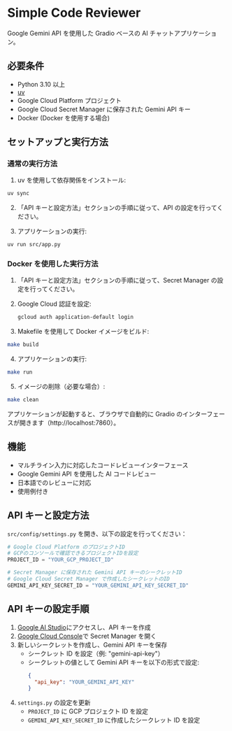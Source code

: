 # Simple Code Reviewer

Google Gemini API を使用した Gradio ベースの AI チャットアプリケーション。

## 必要条件

- Python 3.10 以上
- [uv](https://github.com/astral-sh/uv)
- Google Cloud Platform プロジェクト
- Google Cloud Secret Manager に保存された Gemini API キー
- Docker (Docker を使用する場合)

## セットアップと実行方法

### 通常の実行方法

1. uv を使用して依存関係をインストール:

```bash
uv sync
```

2. 「API キーと設定方法」セクションの手順に従って、API の設定を行ってください。

3. アプリケーションの実行:

```bash
uv run src/app.py
```

### Docker を使用した実行方法

1. 「API キーと設定方法」セクションの手順に従って、Secret Manager の設定を行ってください。

2. Google Cloud 認証を設定:

   ```bash
   gcloud auth application-default login
   ```

3. Makefile を使用して Docker イメージをビルド:

```bash
make build
```

4. アプリケーションの実行:

```bash
make run
```

5. イメージの削除（必要な場合）:

```bash
make clean
```

アプリケーションが起動すると、ブラウザで自動的に Gradio のインターフェースが開きます（http://localhost:7860）。

## 機能

- マルチライン入力に対応したコードレビューインターフェース
- Google Gemini API を使用した AI コードレビュー
- 日本語でのレビューに対応
- 使用例付き

## API キーと設定方法

`src/config/settings.py` を開き、以下の設定を行ってください：

```python
# Google Cloud Platform のプロジェクトID
# GCPのコンソールで確認できるプロジェクトIDを設定
PROJECT_ID = "YOUR_GCP_PROJECT_ID"

# Secret Manager に保存された Gemini API キーのシークレットID
# Google Cloud Secret Manager で作成したシークレットのID
GEMINI_API_KEY_SECRET_ID = "YOUR_GEMINI_API_KEY_SECRET_ID"
```

## API キーの設定手順

1. [Google AI Studio](https://makersuite.google.com/app/apikey)にアクセスし、API キーを作成
2. [Google Cloud Console](https://console.cloud.google.com/)で Secret Manager を開く
3. 新しいシークレットを作成し、Gemini API キーを保存
   - シークレット ID を設定（例: "gemini-api-key"）
   - シークレットの値として Gemini API キーを以下の形式で設定:
     ```json
     {
       "api_key": "YOUR_GEMINI_API_KEY"
     }
     ```
4. `settings.py` の設定を更新
   - `PROJECT_ID` に GCP プロジェクト ID を設定
   - `GEMINI_API_KEY_SECRET_ID` に作成したシークレット ID を設定
